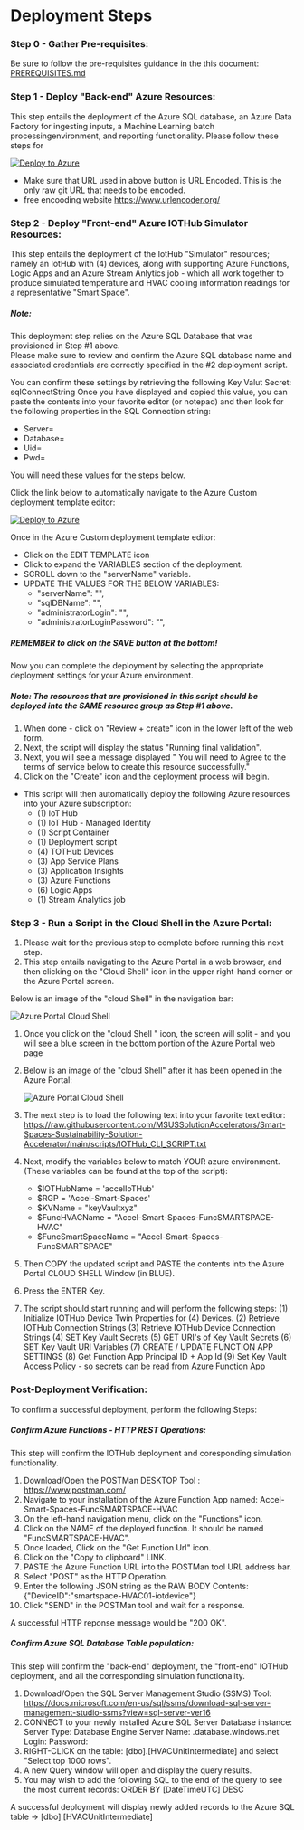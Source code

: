 # Deployment Steps

### Step 0 - Gather Pre-requisites:
Be sure to follow the pre-requisites guidance in the this document: [PREREQUISITES.md](https://github.com/MSUSSolutionAccelerators/Smart-Spaces-Sustainability-Solution-Accelerator/blob/featureIOTHubDeploy/Documentation/PREREQUISITES.md) 

### Step 1 - Deploy "Back-end" Azure Resources:
This step entails the deployment of the Azure SQL database, an Azure  Data Factory for ingesting inputs, a Machine Learning batch processingenvironment, and reporting functionality.  Please follow these steps for 


[![Deploy to Azure](https://aka.ms/deploytoazurebutton)](https://portal.azure.com/#create/Microsoft.Template/uri/https%3A%2F%2Fraw.githubusercontent.com%2FMSUSSolutionAccelerators%2FSmart-Spaces-Sustainability-Solution-Accelerator%2Ffeature%2FARMDeploy%2Ftemplates%2Fmaster_accelerator_deployment.json)


- Make sure that URL used in above button is URL Encoded.  This is the only raw git URL that needs to be encoded. 
- free encooding website https://www.urlencoder.org/



### Step 2 - Deploy "Front-end" Azure IOTHub Simulator Resources:
This step entails the deployment of the IotHub "Simulator" resources; namely an IotHub with (4) devices, along with supporting Azure Functions, Logic Apps and an Azure Stream Anlytics job - which all work together to produce simulated temperature and HVAC cooling information readings for a representative "Smart Space".  

##### Note: #####
This deployment step relies on the Azure SQL Database that was provisioned in Step #1 above.  
Please make sure to review and confirm the Azure SQL database name and associated credentials are correctly specified in the #2 deployment script.

You can confirm these settings by retrieving the following Key Valut Secret: sqlConnectString
Once you have displayed and copied this value, 
you can paste the contents into your favorite editor (or notepad) and then look for the following properties in the SQL Connection string:
- Server=
- Database=
- Uid=
- Pwd= 

You will need these values for the steps below.



Click the link below to automatically navigate to the Azure Custom deployment template editor: 

[![Deploy to Azure](https://aka.ms/deploytoazurebutton)](https://portal.azure.com/#create/Microsoft.Template/uri/https%3A%2F%2Fraw.githubusercontent.com%2FMSUSSolutionAccelerators%2FSmart-Spaces-Sustainability-Solution-Accelerator%2Fmain%2Ftemplates%2Fmaster_accelerator_deployment_IOTHub_Assets.json)

Once in the Azure Custom deployment template editor:
- Click on the EDIT TEMPLATE icon
- Click to expand the VARIABLES section of the deployment.
- SCROLL down to the "serverName" variable.
- UPDATE THE VALUES FOR THE BELOW VARIABLES:
  - "serverName": "<Your SQL Server Name>",
  - "sqlDBName": "<Your SQL Server DB Name>",
  - "administratorLogin": "<Your SQL User Name>",
  - "administratorLoginPassword": "<Your SQL User Password>", 

##### REMEMBER to click on the SAVE button at the bottom!

Now you can complete the deployment by selecting the appropriate deployment settings for your Azure environment.

##### Note: The resources that are provisioned in this script should be deployed into the SAME resource group as Step #1 above.


1. When done - click on "Review + create" icon in the lower left of the web form.
2. Next, the script will display the status "Running final validation".
3. Next, you will see a message displayed " You will need to Agree to the terms of service below to create this resource successfully."
3. Click on the "Create" icon and the deployment process will begin.
 
  - This script will then automatically deploy the following Azure resources into your Azure subscription:
      - (1) IoT Hub
      - (1) IoT Hub - Managed Identity
      - (1) Script Container
      - (1) Deployment script
      - (4) TOTHub Devices
      - (3) App Service Plans
      - (3) Application Insights
      - (3) Azure Functions
      - (6) Logic Apps
      - (1) Stream Analytics job

### Step 3 - Run a Script in the Cloud Shell in the Azure Portal:
1. Please wait for the previous step to complete before running this next step.
2. This step entails navigating to the Azure Portal in a web browser, and then clicking on the "Cloud Shell" icon in the upper right-hand corner or the Azure Portal screen.

Below is an image of the "cloud Shell" in the navigation bar:

![Azure Portal Cloud Shell](https://raw.githubusercontent.com/MSUSSolutionAccelerators/Smart-Spaces-Sustainability-Solution-Accelerator/main/images/CloudShellPortal.png "[Azure Portal Cloud Shell")

1. Once you click on the "cloud Shell " icon, 
the screen will split - and you will see a blue screen in the bottom portion of the Azure Portal web page

2. Below is an image of the "cloud Shell" after it has been opened in the Azure Portal:

    ![Azure Portal Cloud Shell](https://raw.githubusercontent.com/MSUSSolutionAccelerators/Smart-Spaces-Sustainability-Solution-Accelerator/main/images/CloudShellPortal2.png "[Azure Portal Cloud Shell")
3. The next step is to load the following text into your favorite text editor: https://raw.githubusercontent.com/MSUSSolutionAccelerators/Smart-Spaces-Sustainability-Solution-Accelerator/main/scripts/IOTHub_CLI_SCRIPT.txt
4. Next, modify the variables below to match YOUR azure environment. (These variables can be found at the top of the script): 
    - $IOTHubName = 'accelIoTHub'
    - $RGP = 'Accel-Smart-Spaces'
    - $KVName = "keyVaultxyz"
    - $FuncHVACName = "Accel-Smart-Spaces-FuncSMARTSPACE-HVAC"
    - $FuncSmartSpaceName = "Accel-Smart-Spaces-FuncSMARTSPACE"

5. Then COPY the updated script and PASTE the contents into the Azure Portal CLOUD SHELL Window (in BLUE).
6. Press the ENTER Key.
7. The script should start running and will perform the following steps:
        (1)  Initialize IOTHub Device Twin Properties for (4) Devices.
        (2)  Retrieve IOTHub Connection Strings
        (3)  Retrieve IOTHub Device Connection Strings
        (4)  SET Key Vault Secrets
        (5)  GET URI's of Key Vault Secrets
        (6)  SET Key Vault URI Variables
        (7)  CREATE / UPDATE FUNCTION APP SETTINGS
        (8)  Get Function App Principal ID + App Id
        (9)  Set Key Vault Access Policy - so secrets can be read from Azure Function App


### Post-Deployment Verification:
To confirm a successful deployment, perform the following Steps:

##### Confirm Azure Functions - HTTP REST Operations:
This step will confirm the IOTHub deployment and coresponding simulation functionality.

1. Download/Open the POSTMan DESKTOP Tool : https://www.postman.com/
2. Navigate to your installation of the Azure Function App named: Accel-Smart-Spaces-FuncSMARTSPACE-HVAC
3. On the left-hand navigation menu, click on the "Functions" icon.
4. Click on the NAME of the deployed function. It should be named "FuncSMARTSPACE-HVAC".
5. Once loaded, Click on the "Get Function Url" icon.
6. Click on the "Copy to clipboard" LINK.  
7. PASTE the Azure Function URL into the POSTMan tool URL address bar.
8. Select "POST" as the HTTP Operation.
9. Enter the following JSON string as the RAW BODY Contents:
          {"DeviceID":"smartspace-HVAC01-iotdevice"}
10. Click "SEND" in the POSTMan tool and wait for a response. 

A successful HTTP reponse message would be "200 OK". 
 
##### Confirm Azure SQL Database Table population:
This step will confirm the "back-end" deployment, the "front-end" IOTHub deployment, and all the corresponding simulation functionality.

1. Download/Open the SQL Server Management Studio (SSMS) Tool: https://docs.microsoft.com/en-us/sql/ssms/download-sql-server-management-studio-ssms?view=sql-server-ver16 
2. CONNECT to your newly installed Azure SQL Server Database instance:
        Server Type: Database Engine
        Server Name: <Your SQL Server Name>.database.windows.net
        Login:      <Your SQL User Name>
        Password:   <Your SQL User Password>
3. RIGHT-CLICK on the table: [dbo].[HVACUnitIntermediate] and select "Select top 1000 rows".
4. A new Query window will open and display the query results. 
5. You may wish to add the following SQL to the end of the query to see the most current records: ORDER BY [DateTimeUTC] DESC

A successful deployment will display newly added records to the Azure SQL table -> [dbo].[HVACUnitIntermediate]

